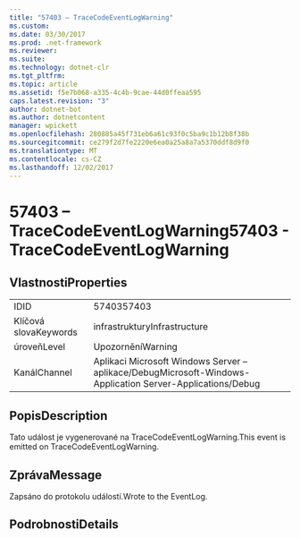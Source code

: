 ```yaml
---
title: "57403 – TraceCodeEventLogWarning"
ms.custom: 
ms.date: 03/30/2017
ms.prod: .net-framework
ms.reviewer: 
ms.suite: 
ms.technology: dotnet-clr
ms.tgt_pltfrm: 
ms.topic: article
ms.assetid: f5e7b068-a335-4c4b-9cae-44d0ffeaa595
caps.latest.revision: "3"
author: dotnet-bot
ms.author: dotnetcontent
manager: wpickett
ms.openlocfilehash: 280885a45f731eb6a61c93f0c5ba9c1b12b8f38b
ms.sourcegitcommit: ce279f2d7fe2220e6ea0a25a8a7a5370ddf8d9f0
ms.translationtype: MT
ms.contentlocale: cs-CZ
ms.lasthandoff: 12/02/2017
---
```

# <a name="57403---tracecodeeventlogwarning"></a><span data-ttu-id="df188-102">57403 – TraceCodeEventLogWarning</span><span class="sxs-lookup"><span data-stu-id="df188-102">57403 - TraceCodeEventLogWarning</span></span>
## <a name="properties"></a><span data-ttu-id="df188-103">Vlastnosti</span><span class="sxs-lookup"><span data-stu-id="df188-103">Properties</span></span>  
  
|||  
|-|-|  
|<span data-ttu-id="df188-104">ID</span><span class="sxs-lookup"><span data-stu-id="df188-104">ID</span></span>|<span data-ttu-id="df188-105">57403</span><span class="sxs-lookup"><span data-stu-id="df188-105">57403</span></span>|  
|<span data-ttu-id="df188-106">Klíčová slova</span><span class="sxs-lookup"><span data-stu-id="df188-106">Keywords</span></span>|<span data-ttu-id="df188-107">infrastruktury</span><span class="sxs-lookup"><span data-stu-id="df188-107">Infrastructure</span></span>|  
|<span data-ttu-id="df188-108">úroveň</span><span class="sxs-lookup"><span data-stu-id="df188-108">Level</span></span>|<span data-ttu-id="df188-109">Upozornění</span><span class="sxs-lookup"><span data-stu-id="df188-109">Warning</span></span>|  
|<span data-ttu-id="df188-110">Kanál</span><span class="sxs-lookup"><span data-stu-id="df188-110">Channel</span></span>|<span data-ttu-id="df188-111">Aplikaci Microsoft Windows Server – aplikace/Debug</span><span class="sxs-lookup"><span data-stu-id="df188-111">Microsoft-Windows-Application Server-Applications/Debug</span></span>|  
  
## <a name="description"></a><span data-ttu-id="df188-112">Popis</span><span class="sxs-lookup"><span data-stu-id="df188-112">Description</span></span>  
 <span data-ttu-id="df188-113">Tato událost je vygenerované na TraceCodeEventLogWarning.</span><span class="sxs-lookup"><span data-stu-id="df188-113">This event is emitted on TraceCodeEventLogWarning.</span></span>  
  
## <a name="message"></a><span data-ttu-id="df188-114">Zpráva</span><span class="sxs-lookup"><span data-stu-id="df188-114">Message</span></span>  
 <span data-ttu-id="df188-115">Zapsáno do protokolu událostí.</span><span class="sxs-lookup"><span data-stu-id="df188-115">Wrote to the EventLog.</span></span>  
  
## <a name="details"></a><span data-ttu-id="df188-116">Podrobnosti</span><span class="sxs-lookup"><span data-stu-id="df188-116">Details</span></span>
